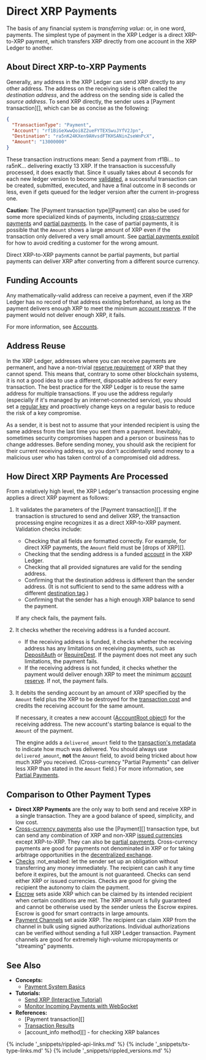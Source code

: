 # Direct XRP Payments

The basis of any financial system is _transferring value_: or, in one word, payments. The simplest type of payment in the XRP Ledger is a direct XRP-to-XRP payment, which transfers XRP directly from one account in the XRP Ledger to another.

## About Direct XRP-to-XRP Payments

Generally, any address in the XRP Ledger can send XRP directly to any other address. The address on the receiving side is often called the _destination address_, and the address on the sending side is called the _source address_. To send XRP directly, the sender uses a [Payment transaction][], which can be as concise as the following:

```json
{
  "TransactionType": "Payment",
  "Account": "rf1BiGeXwwQoi8Z2ueFYTEXSwuJYfV2Jpn",
  "Destination": "ra5nK24KXen9AHvsdFTKHSANinZseWnPcX",
  "Amount": "13000000"
}
```

These transaction instructions mean: Send a payment from rf1Bi... to ra5nK... delivering exactly 13 XRP. If the transaction is successfully processed, it does exactly that. Since it usually takes about 4 seconds for each new ledger version to become [validated](consensus.html), a successful transaction can be created, submitted, executed, and have a final outcome in 8 seconds or less, even if gets queued for the ledger version after the current in-progress one.

**Caution:** The [Payment transaction type][Payment] can also be used for some more specialized kinds of payments, including [cross-currency payments](cross-currency-payments.html) and [partial payments](partial-payments.html). In the case of partial payments, it is possible that the `Amount` shows a large amount of XRP even if the transaction only delivered a very small amount. See [partial payments exploit](partial-payments.html#partial-payments-exploit) for how to avoid crediting a customer for the wrong amount.

Direct XRP-to-XRP payments cannot be partial payments, but partial payments can deliver XRP after converting from a different source currency.


## Funding Accounts

Any mathematically-valid address can receive a payment, even if the XRP Ledger has no record of that address existing beforehand, as long as the payment delivers enough XRP to meet the minimum [account reserve](reserves.html). If the payment would not deliver enough XRP, it fails.

For more information, see [Accounts](accounts.html#creating-accounts).


## Address Reuse

In the XRP Ledger, addresses where you can receive payments are permanent, and have a non-trivial [reserve requirement](reserves.html) of XRP that they cannot spend. This means that, contrary to some other blockchain systems, it is not a good idea to use a different, disposable address for every transaction. The best practice for the XRP Ledger is to reuse the same address for multiple transactions. If you use the address regularly (especially if it's managed by an internet-connected service), you should set a [regular key](cryptographic-keys.html) and proactively change keys on a regular basis to reduce the risk of a key compromise.

As a sender, it is best not to assume that your intended recipient is using the same address from the last time you sent them a payment. Inevitably, sometimes security compromises happen and a person or business has to change addresses. Before sending money, you should ask the recipient for their current receiving address, so you don't accidentally send money to a malicious user who has taken control of a compromised old address.


## How Direct XRP Payments Are Processed

From a relatively high level, the XRP Ledger's transaction processing engine applies a direct XRP payment as follows:

1. It validates the parameters of the [Payment transaction][]. If the transaction is structured to send and deliver XRP, the transaction processing engine recognizes it as a direct XRP-to-XRP payment. Validation checks include:

    - Checking that all fields are formatted correctly. For example, for direct XRP payments, the `Amount` field must be [drops of XRP][].
    - Checking that the sending address is a funded [account](accounts.html) in the XRP Ledger.
    - Checking that all provided signatures are valid for the sending address.
    - Confirming that the destination address is different than the sender address. (It is not sufficient to send to the same address with a different [destination tag](source-and-destination-tags.html).)
    - Confirming that the sender has a high enough XRP balance to send the payment.

    If any check fails, the payment fails.

2. It checks whether the receiving address is a funded account.

    - If the receiving address is funded, it checks whether the receiving address has any limitations on receiving payments, such as [DepositAuth](depositauth.html) or [RequireDest](source-and-destination-tags.html#requiring-tags). If the payment does not meet any such limitations, the payment fails.
    - If the receiving address is not funded, it checks whether the payment would deliver enough XRP to meet the minimum [account reserve](reserves.html). If not, the payment fails.

3. It debits the sending account by an amount of XRP specified by the `Amount` field plus the XRP to be destroyed for the [transaction cost](transaction-cost.html) and credits the receiving account for the same amount.

    If necessary, it creates a new account ([AccountRoot object](accountroot.html)) for the receiving address. The new account's starting balance is equal to the `Amount` of the payment.

    The engine adds a `delivered_amount` field to the [transaction's metadata](transaction-metadata.html) to indicate how much was delivered. You should always use `delivered_amount`, **not** the `Amount` field, to avoid being tricked about how much XRP you received. (Cross-currency "Partial Payments" can deliver less XRP than stated in the `Amount` field.) For more information, see [Partial Payments](partial-payments.html).


## Comparison to Other Payment Types

- **Direct XRP Payments** are the only way to both send and receive XRP in a single transaction. They are a good balance of speed, simplicity, and low cost.
- [Cross-currency payments](cross-currency-payments.html) also use the [Payment][] transaction type, but can send any combination of XRP and non-XRP [issued currencies](issued-currencies.html) except XRP-to-XRP. They can also be [partial payments](partial-payments.html). Cross-currency payments are good for payments not denominated in XRP or for taking arbitrage opportunities in the [decentralized exchange](decentralized-exchange.html).
- [Checks](checks.html) :not_enabled: let the sender set up an obligation without transferring any money immediately. The recipient can cash it any time before it expires, but the amount is not guaranteed. Checks can send either XRP or issued currencies. Checks are good for giving the recipient the autonomy to claim the payment.
- [Escrow](escrow.html) sets aside XRP which can be claimed by its intended recipient when certain conditions are met. The XRP amount is fully guaranteed and cannot be otherwise used by the sender unless the Escrow expires. Escrow is good for smart contracts in large amounts.
- [Payment Channels](payment-channels.html) set aside XRP. The recipient can claim XRP from the channel in bulk using signed authorizations. Individual authorizations can be verified without sending a full XRP Ledger transaction. Payment channels are good for extremely high-volume micropayments or "streaming" payments.


## See Also

- **Concepts:**
    - [Payment System Basics](payment-system-basics.html)
- **Tutorials:**
    - [Send XRP (Interactive Tutorial)](send-xrp.html)
    - [Monitor Incoming Payments with WebSocket](monitor-incoming-payments-with-websocket.html)
- **References:**
    - [Payment transaction][]
    - [Transaction Results](transaction-results.html)
    - [account_info method][] - for checking XRP balances


<!--{# common link defs #}-->
{% include '_snippets/rippled-api-links.md' %}
{% include '_snippets/tx-type-links.md' %}
{% include '_snippets/rippled_versions.md' %}
